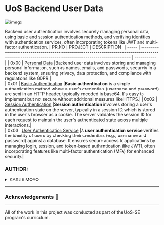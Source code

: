 # UoS Backend User Data

![image](https://github.com/user-attachments/assets/b077652a-dbaf-4919-931e-05126263b9c0)


Backend user authentication involves securely managing personal data, using basic and session authentication methods, and verifying identities with authentication services, often incorporating tokens like JWT and multi-factor authentication.
| PR.NO | PROJECT                                                                                                                                                 | DESCRIPTION |
| ----- | ------------------------------------------------------------------------------------------------------------------------------------------------------- | ----------- |
| 0x00  | [Personal Data](./0x00-personal_data/)                                                                                      |Backend user data involves storing and managing personal information, such as names, emails, and passwords, securely in a backend system, ensuring privacy, data protection, and compliance with regulations like GDPR.|            
| 0x01  | [Basic Authentication](./0x01-Basic_authentication/)                                                                                     |**Basic authentication** is a simple authentication method where a user's credentials (username and password) are sent in an HTTP header, typically encoded in base64. It's easy to implement but not secure without additional measures like HTTPS.|
| 0x02  | [Session Authentication](./0x02-Session_authentication/)                                                                                      |**Session authentication** involves storing a user's authentication state on the server, typically in a session ID, which is stored in the user's browser as a cookie. The server validates the session ID for each request to maintain the user's authenticated state across multiple interactions.|                                                                                                                                                                 
| 0x03  | [User Authentication Service](./0x03-user_authentication_service/)                                                                  |A **user authentication service** verifies the identity of users by checking their credentials (e.g., username and password) against a database. It ensures secure access to applications by managing login, session, and token-based authentication (like JWT), often incorporating features like multi-factor authentication (MFA) for enhanced security.|

### AUTHOR:
<details>
    <summary>KARLIE MOYO</summary>
    <ul>
        <li>
            <a href="https://github.com/karlie-moyo">Github</a>
        </li>
        <li>
            <a href="https://twitter.com/karlieemoyo">Twitter</a>
        </li>
        <li>
            <a href="https://karlieemoyo@gmail.com">e-mail</a>
        </li>
    </ul>
</details>

---

### Acknowledgements  :pray:
___
All of the work in this project was conducted as part of the UoS-SE program's curriculum.
